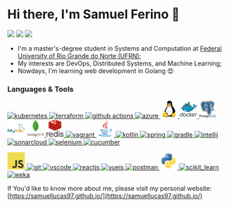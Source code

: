 <h1>Hi there, I'm Samuel Ferino 👋</h1>

<a href="https://linkedin.com/in/samuel1797/"><img src="https://img.shields.io/badge/linkedin-0077B5.svg?style=for-the-badge&logo=linkedin&logoColor=white"></a>
<a href="https://instagram.com/samuelferino17"><img src="https://img.shields.io/badge/instagram-E4405F.svg?style=for-the-badge&logo=instagram&logoColor=white"></a>
<a href="mailto:samuellucas97@ufrn.edu.br"><img src="https://img.shields.io/badge/e‑mail-D14836.svg?style=for-the-badge&logo=GMail&logoColor=white"></a>

 * I'm a master's-degree student in Systems and Computation at [Federal University of Rio Grande do Norte (UFRN)](https://www.ufrn.br/);
 * My interests are DevOps, Distributed Systems, and Machine Learning;
 * Nowdays, I'm learning web development in Golang 😍 
 

### Languages & Tools 
<p align="left"> 
  <a href="https://kubernetes.io" target="_blank"> <img src="https://www.vectorlogo.zone/logos/kubernetes/kubernetes-icon.svg" alt="kubernetes" width="40" height="40"/> <a href="https://www.terraform.io/" target="_blank"> <img src="https://www.terraform.io/assets/images/og-image-8b3e4f7d.png" alt="terraform" width="40" height="40"/> </a> <a href="https://github.com/features/actions" target="_blank"> <img src="https://avatars.githubusercontent.com/u/44036562?s=280&v=4" alt="github actions" width="40" height="40"/> </a>  <a  href="https://azure.microsoft.com/pt-br/" target="_blank"> <img src="https://seeklogo.com/images/M/microsoft-azure-logo-85055C44BE-seeklogo.com.png" alt="azure" width="40" height="40"/> </a>    <a href="https://www.linux.org/" target="_blank"> <img src="https://raw.githubusercontent.com/devicons/devicon/master/icons/linux/linux-original.svg" alt="linux" width="40" height="40"/> </a> <a href="https://www.docker.com/" target="_blank"> <img src="https://raw.githubusercontent.com/devicons/devicon/master/icons/docker/docker-original-wordmark.svg" alt="docker" width="40" height="40"/> </a> <a href="https://www.postgresql.org" target="_blank"> <img src="https://raw.githubusercontent.com/devicons/devicon/master/icons/postgresql/postgresql-original-wordmark.svg" alt="postgresql" width="40" height="40"/> </a> <a href="https://www.mysql.com/" target="_blank"> <img src="https://raw.githubusercontent.com/devicons/devicon/master/icons/mysql/mysql-original-wordmark.svg" alt="mysql" width="40" height="40"/></a> <a href="https://www.mongodb.com/" target="_blank"> <img src="https://raw.githubusercontent.com/devicons/devicon/master/icons/mongodb/mongodb-original-wordmark.svg" alt="mongodb" width="40" height="40"/> </a> <a href="https://redis.io" target="_blank"> <img src="https://raw.githubusercontent.com/devicons/devicon/master/icons/redis/redis-original-wordmark.svg" alt="redis" width="40" height="40"/> <a href="https://www.vagrantup.com/" target="_blank"> <img src="https://seeklogo.com/images/V/vagrant-logo-B214F47636-seeklogo.com.png" alt="vagrant" width="40" height="40"/> </a> <a href="https://www.java.com" target="_blank"> <img src="https://raw.githubusercontent.com/devicons/devicon/master/icons/java/java-original.svg" alt="java" width="40" height="40"/> </a>  <a href="https://kotlinlang.org/" target="_blank"> <img src="https://upload.wikimedia.org/wikipedia/commons/thumb/7/74/Kotlin_Icon.png/1024px-Kotlin_Icon.png" alt="kotlin" width="40" height="40"/> </a> <a href="https://spring.io/" target="_blank"> <img src="https://www.vectorlogo.zone/logos/springio/springio-icon.svg" alt="spring" width="40" height="40"/>
  <a href="https://gradle.org/" target="_blank"> <img src="https://gradle.org/images/gradle-knowledge-graph-logo.png?20170228" alt="gradle" width="40" height="40"/> </a> <a href="https://www.google.com/url?sa=t&rct=j&q=&esrc=s&source=web&cd=&cad=rja&uact=8&ved=2ahUKEwjPyqXUwerxAhUkqpUCHSLSCWoQFjAAegQICBAD&url=https%3A%2F%2Fwww.jetbrains.com%2Fpt-br%2Fidea%2F&usg=AOvVaw1oW-y21ztdXo6P1OZsIfYD" target="_blank"> <img src="https://upload.wikimedia.org/wikipedia/commons/thumb/9/9c/IntelliJ_IDEA_Icon.svg/1200px-IntelliJ_IDEA_Icon.svg.png" alt="intellij" width="40" height="40"/> </a> 
  <a href="https://sonarcloud.io" target="_blank"> <img src="https://cdn.worldvectorlogo.com/logos/sonarcloud-1.svg" alt="sonarcloud" width="40" height="40"/> </a> <a href="https://selenium.dev" target="_blank"> <img src="https://upload.wikimedia.org/wikipedia/commons/d/d5/Selenium_Logo.png" alt="selenium" width="40" height="40"/> </a> <a href="https://cucumber.io/" target="_blank"> <img src="https://cdn.freelogovectors.net/wp-content/uploads/2020/11/cucumber-logo.png" alt="cucumber" width="40" height="40"/> </a>
 
   
   
  <a href="https://developer.mozilla.org/en-US/docs/Web/JavaScript" target="_blank"> <img src="https://raw.githubusercontent.com/devicons/devicon/master/icons/javascript/javascript-original.svg" alt="javascript" width="40" height="40"/> </a> <a href="https://git-scm.com/" target="_blank"> <img src="https://www.vectorlogo.zone/logos/git-scm/git-scm-icon.svg" alt="git" width="40" height="40"/> </a> <a href="https://code.visualstudio.com/" target="_blank"> <img src="https://upload.wikimedia.org/wikipedia/commons/thumb/9/9a/Visual_Studio_Code_1.35_icon.svg/1024px-Visual_Studio_Code_1.35_icon.svg.png" alt="vscode" width="40" height="40"/> </a> <a href="https://pt-br.reactjs.org/" target="_blank"> <img src="https://icons-for-free.com/iconfiles/png/512/vscode+icons+type+reactjs-1324451469448726104.png" alt="reactjs" width="45" height="45"/> </a> <a href="https://vuejs.org/" target="_blank"> <img src="https://upload.wikimedia.org/wikipedia/commons/thumb/9/95/Vue.js_Logo_2.svg/1200px-Vue.js_Logo_2.svg.png" alt="vuejs" width="40" height="40"/> </a> <a href="https://postman.com" target="_blank"> <img src="https://www.vectorlogo.zone/logos/getpostman/getpostman-icon.svg" alt="postman" width="40" height="40"/> </a> <a href="https://www.python.org" target="_blank"> <img src="https://raw.githubusercontent.com/devicons/devicon/master/icons/python/python-original.svg" alt="python" width="40" height="40"/> </a> <a href="https://scikit-learn.org/" target="_blank"> <img src="https://upload.wikimedia.org/wikipedia/commons/0/05/Scikit_learn_logo_small.svg" alt="scikit_learn" width="40" height="40"/> </a>   <a href="https://waikato.github.io/weka-wiki/" target="_blank"> <img src="https://static.techspot.com/images2/downloads/topdownload/2021/01/2021-01-07-ts3_thumbs-ee2.png" alt="weka" width="40" height="40"/> </a>   
     
   
</p>    

If You'd like to know more about me, please visit my personal website: [https://samuellucas97.github.io/](https://samuellucas97.github.io/)

